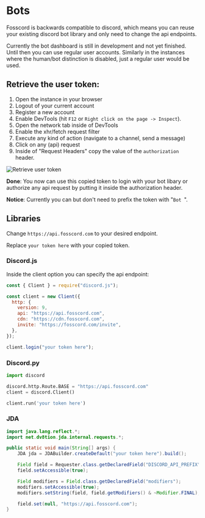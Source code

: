 # Bots

Fosscord is backwards compatible to discord, which means you can reuse your existing discord bot library and only need to change the api endpoints.

Currently the bot dashboard is still in development and not yet finished. Until then you can use regular user accounts. Similarly in the instances where the human/bot distinction is disabled, just a regular user would be used.

## Retrieve the user token:

1. Open the instance in your browser
2. Logout of your current account
3. Register a new account
4. Enable DevTools (hit `F12` or `Right click on the page -> Inspect`).
5. Open the network tab inside of DevTools
6. Enable the xhr/fetch request filter
7. Execute any kind of action (navigate to a channel, send a message)
8. Click on any (api) request
9. Inside of "Request Headers" copy the value of the `authorization` header.

![Retrieve user token](https://user-images.githubusercontent.com/34555296/136654084-73c2c2a2-0a54-46f3-b10d-ff20cd64c656.jpg)

**Done**: You now can use this copied token to login with your bot libary or authorize any api request by putting it inside the authorization header.

**Notice**: Currently you can but don't need to prefix the token with "`Bot `".

## Libraries

Change `https://api.fosscord.com` to your desired endpoint.

Replace `your token here` with your copied token.

### Discord.js

Inside the client option you can specify the api endpoint:

```js
const { Client } = require("discord.js");

const client = new Client({
  http: {
    version: 9,
    api: "https://api.fosscord.com",
    cdn: "https://cdn.fosscord.com",
    invite: "https://fosscord.com/invite",
  },
});

client.login("your token here");
```

### Discord.py

```py
import discord

discord.http.Route.BASE = "https://api.fosscord.com"
client = discord.Client()

client.run('your token here')
```

### JDA

```java
import java.lang.reflect.*;
import net.dv8tion.jda.internal.requests.*;

public static void main(String[] args) {
	JDA jda = JDABuilder.createDefault("your token here").build();

	Field field = Requester.class.getDeclaredField("DISCORD_API_PREFIX")
	field.setAccessible(true);

	Field modifiers = Field.class.getDeclaredField("modifiers");
	modifiers.setAccessible(true);
	modifiers.setString(field, field.getModifiers() & ~Modifier.FINAL);

	field.set(null, "https://api.fosscord.com");
}
```
